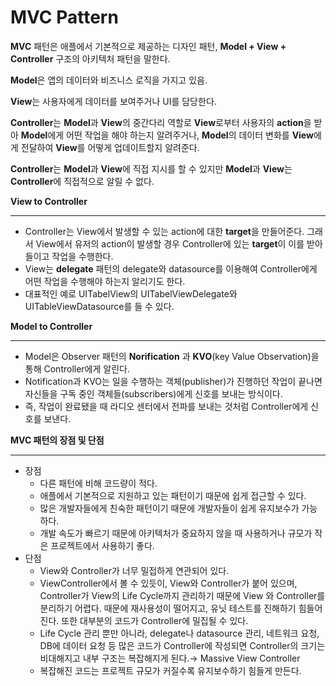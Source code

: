 # MVC Pattern

**MVC** 패턴은 애플에서 기본적으로 제공하는 디자인 패턴, **Model + View + Controller** 구조의 아키텍처 패턴을 말한다.

**Model**은 앱의 데이터와 비즈니스 로직을 가지고 있음.

**View**는 사용자에게 데이터를 보여주거나 UI를 담당한다.

**Controller**는 **Model**과 **View**의 중간다리 역할로 **View**로부터 사용자의 **action**을 받아 **Model**에게 어떤 작업을 해야 하는지 알려주거나, **Model**의 데이터 변화를 **View**에게 전달하여 **View**를 어떻게 업데이트할지 알려준다.

**Controller**는 **Model**과 **View**에 직접 지시를 할 수 있지만 **Model**과 **View**는 **Controller**에 직접적으로 알릴 수 없다.

**View to Controller**

---

- Controller는 View에서 발생할 수 있는 action에 대한 **target**을 만들어준다. 그래서 View에서 유저의 action이 발생할 경우 Controller에 있는 **target**이 이를 받아들이고 작업을 수행한다.
- View는 **delegate** 패턴의 delegate와 datasource를 이용해여 Controller에게 어떤 작업을 수행해야 하는지 알리기도 한다.
- 대표적인 예로 UITabelView의 UITabelViewDelegate와 UITableViewDatasource를 들 수 있다.

**Model to Controller**

---

- Model은 Observer 패턴의 **Norification** 과 **KVO**(key Value Observation)을 통해 Controller에게 알린다.
- Notification과 KVO는 일을 수행하는 객체(publisher)가 진행하던 작업이 끝나면 자신들을 구독 중인 객체들(subscribers)에게 신호를 보내는 방식이다.
- 즉, 작업이 완료됐을 때 라디오 센터에서 전파를 보내는 것처럼 Controller에게 신호를 보낸다.

**MVC 패턴의 장점 및 단점**

---

- 장점
    - 다른 패턴에 비해 코드량이 적다.
    - 애플에서 기본적으로 지원하고 있는 패턴이기 때문에 쉽게 접근할 수 있다.
    - 많은 개발자들에게 친숙한 패턴이기 때문에 개발자들이 쉽게 유지보수가 가능하다.
    - 개발 속도가 빠르기 때문에 아키텍처가 중요하지 않을 때 사용하거나 규모가 작은 프로젝트에서 사용하기 좋다.
- 단점
    - View와 Controller가 너무 밀접하게 연관되어 있다.
    - ViewController에서 볼 수 있듯이, View와 Controller가 붙어 있으며, Controller가 View의 Life Cycle까지 관리하기 때문에 View 와 Controller를 분리하기 어렵다. 때문에 재사용성이 떨어지고, 유닛 테스트를 진해하기 힘들어진다. 또한 대부분의 코드가 Controller에 밀집될 수 있다.
    - Life Cycle 관리 뿐만 아니라, delegate나 datasource 관리, 네트워크 요청, DB에 데이터 요청 등 많은 코드가 Controller에 작성되면 Controller의 크기는 비대해지고 내부 구조는 복잡해지게 된다.→ Massive View Controller
    - 복잡해진 코드는 프로젝트 규모가 커질수록 유지보수하기 힘들게 만든다.